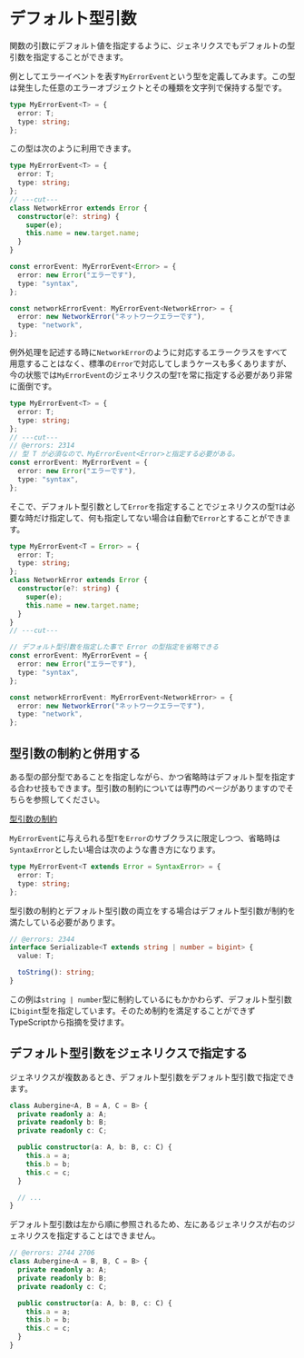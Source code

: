 # デフォルト型引数

関数の引数にデフォルト値を指定するように、ジェネリクスでもデフォルトの型引数を指定することができます。

例としてエラーイベントを表す`MyErrorEvent`という型を定義してみます。この型は発生した任意のエラーオブジェクトとその種類を文字列で保持する型です。

```ts twoslash
type MyErrorEvent<T> = {
  error: T;
  type: string;
};
```

この型は次のように利用できます。

```ts twoslash
type MyErrorEvent<T> = {
  error: T;
  type: string;
};
// ---cut---
class NetworkError extends Error {
  constructor(e?: string) {
    super(e);
    this.name = new.target.name;
  }
}

const errorEvent: MyErrorEvent<Error> = {
  error: new Error("エラーです"),
  type: "syntax",
};

const networkErrorEvent: MyErrorEvent<NetworkError> = {
  error: new NetworkError("ネットワークエラーです"),
  type: "network",
};
```

例外処理を記述する時に`NetworkError`のように対応するエラークラスをすべて用意することはなく、標準の`Error`で対応してしまうケースも多くありますが、今の状態では`MyErrorEvent`のジェネリクスの型`T`を常に指定する必要があり非常に面倒です。

```ts twoslash
type MyErrorEvent<T> = {
  error: T;
  type: string;
};
// ---cut---
// @errors: 2314
// 型 T が必須なので、MyErrorEvent<Error>と指定する必要がある。
const errorEvent: MyErrorEvent = {
  error: new Error("エラーです"),
  type: "syntax",
};
```

そこで、デフォルト型引数として`Error`を指定することでジェネリクスの型`T`は必要な時だけ指定して、何も指定してない場合は自動で`Error`とすることができます。

```ts twoslash
type MyErrorEvent<T = Error> = {
  error: T;
  type: string;
};
class NetworkError extends Error {
  constructor(e?: string) {
    super(e);
    this.name = new.target.name;
  }
}
// ---cut---

// デフォルト型引数を指定した事で Error の型指定を省略できる
const errorEvent: MyErrorEvent = {
  error: new Error("エラーです"),
  type: "syntax",
};

const networkErrorEvent: MyErrorEvent<NetworkError> = {
  error: new NetworkError("ネットワークエラーです"),
  type: "network",
};
```

## 型引数の制約と併用する

ある型の部分型であることを指定しながら、かつ省略時はデフォルト型を指定する合わせ技もできます。型引数の制約については専門のページがありますのでそちらを参照してください。

[型引数の制約](type-parameter-constraint.md)

`MyErrorEvent`に与えられる型`T`を`Error`のサブクラスに限定しつつ、省略時は`SyntaxError`としたい場合は次のような書き方になります。

```ts twoslash
type MyErrorEvent<T extends Error = SyntaxError> = {
  error: T;
  type: string;
};
```

型引数の制約とデフォルト型引数の両立をする場合はデフォルト型引数が制約を満たしている必要があります。

```ts twoslash
// @errors: 2344
interface Serializable<T extends string | number = bigint> {
  value: T;

  toString(): string;
}
```

この例は`string | number`型に制約しているにもかかわらず、デフォルト型引数に`bigint`型を指定しています。そのため制約を満足することができずTypeScriptから指摘を受けます。

## デフォルト型引数をジェネリクスで指定する

ジェネリクスが複数あるとき、デフォルト型引数をデフォルト型引数で指定できます。

```ts twoslash
class Aubergine<A, B = A, C = B> {
  private readonly a: A;
  private readonly b: B;
  private readonly c: C;

  public constructor(a: A, b: B, c: C) {
    this.a = a;
    this.b = b;
    this.c = c;
  }

  // ...
}
```

デフォルト型引数は左から順に参照されるため、左にあるジェネリクスが右のジェネリクスを指定することはできません。

```ts twoslash
// @errors: 2744 2706
class Aubergine<A = B, B, C = B> {
  private readonly a: A;
  private readonly b: B;
  private readonly c: C;

  public constructor(a: A, b: B, c: C) {
    this.a = a;
    this.b = b;
    this.c = c;
  }
}
```
